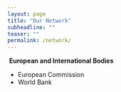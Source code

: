 ```yaml
---
layout: page
title: "Our Network"
subheadline: ""
teaser: ""
permalink: /network/
---
```



<p>&nbsp;<strong>European and International Bodies</strong></p>
<ul>
<li>European Commission</li>
<li>World Bank</li>
</ul>

